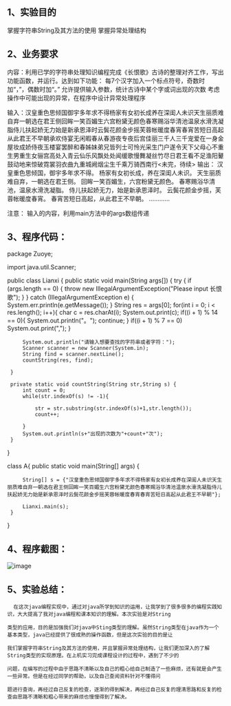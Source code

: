 ## 1、实验目的

掌握字符串String及其方法的使用
掌握异常处理结构

## 2、业务要求

内容：利用已学的字符串处理知识编程完成《长恨歌》古诗的整理对齐工作，写出功能函数，并运行。达到如下功能：
每7个汉字加入一个标点符号，奇数时加“，”，偶数时加“。”
允许提供输入参数，统计古诗中某个字或词出现的次数
考虑操作中可能出现的异常，在程序中设计异常处理程序

输入：汉皇重色思倾国御宇多年求不得杨家有女初长成养在深闺人未识天生丽质难自弃一朝选在君王侧回眸一笑百媚生六宫粉黛无颜色春寒赐浴华清池温泉水滑洗凝脂侍儿扶起娇无力始是新承恩泽时云鬓花颜金步摇芙蓉帐暖度春宵春宵苦短日高起从此君王不早朝承欢侍宴无闲暇春从春游夜专夜后宫佳丽三千人三千宠爱在一身金屋妆成娇侍夜玉楼宴罢醉和春姊妹弟兄皆列士可怜光采生门户遂令天下父母心不重生男重生女骊宫高处入青云仙乐风飘处处闻缓歌慢舞凝丝竹尽日君王看不足渔阳鼙鼓动地来惊破霓裳羽衣曲九重城阙烟尘生千乘万骑西南行<未完，待续>
输出：
汉皇重色思倾国，御宇多年求不得。
杨家有女初长成，养在深闺人未识。
天生丽质难自弃，一朝选在君王侧。
回眸一笑百媚生，六宫粉黛无颜色。
春寒赐浴华清池，温泉水滑洗凝脂。
侍儿扶起娇无力，始是新承恩泽时。
云鬓花颜金步摇，芙蓉帐暖度春宵。
春宵苦短日高起，从此君王不早朝。
…………

注意： 输入的内容，利用main方法中的args数组传递


## 3、程序代码：


package Zuoye;

 import java.util.Scanner;

 public class Lianxi {
     public static void main(String args[]) {
         try {
             if (args.length == 0) {
                 throw new IllegalArgumentException("Please input 长恨歌");
             }
         } catch (IllegalArgumentException e) {
             System.err.println(e.getMessage());
         }
         String res = args[0];
         for(int i = 0; i < res.length(); i++){
             char c = res.charAt(i);
             System.out.print(c);
             if((i + 1) % 14 == 0){
                 System.out.println("。");
                 continue;
             }
             if((i + 1) % 7 == 0)
                 System.out.print(",");
         }

         System.out.println("请输入想要查找的字符串或者字符：");
         Scanner scanner = new Scanner(System.in);
         String find = scanner.nextLine();
         countString(res, find);

     }

     private static void countString(String str,String s) {
         int count = 0;
         while(str.indexOf(s) != -1){

             str = str.substring(str.indexOf(s)+1,str.length());
             count++;

         }
         System.out.println(s+"出现的次数为"+count+"次");
     }
 }


 class A{
     public static void main(String[] args) {
     
         String[] s = {"汉皇重色思倾国御宇多年求不得杨家有女初长成养在深闺人未识天生丽质难自弃一朝选在君王侧回眸一笑百媚生六宫粉黛无颜色春寒赐浴华清池温泉水滑洗凝脂侍儿扶起娇无力始是新承恩泽时云鬓花颜金步摇芙蓉帐暖度春宵春宵苦短日高起从此君王不早朝"};
         
         Lianxi.main(s);
     }
 }
 
## 4、程序截图：

![image](https://github.com/ThingKingcc/Joker/blob/master/123.png)

## 5、实验总结：

      在这次java编程实现中，通过对java所学到知识的运用，让我学到了很多很多的编程实践知识，大大提高了我对java编程和课本知识的理解。本次实验是对String
    
    类型的应用，目的是加强我们对java中Sting类型的理解。虽然String类型在java作为一个基本类型，java已经提供了很成熟的操作函数，但是这次实验的目的是让
    
    我们掌握字符串String及其方法的使用，并且掌握异常处理结构，让我们更加深入的了解String类型的实现原理。在上机实习完成课程设计的过程中，遇到了不少的
    
    问题，在编写的过程中由于思路不清晰以及自己的粗心给自己制造了一些麻烦，还有就是会产生一些异常。但是在经过同学的帮助，以及自己查阅资料针对不懂得问
    
    题进行查询，再经过自己反复的检查，逐渐的得到解决，再经过自己反复的理清思路和反复的检查由思路不清晰和粗心带来的麻烦也慢慢得到了解决。

